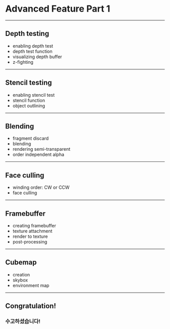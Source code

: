 # Advanced Feature Part 1

---

## Depth testing

- enabling depth test
- depth test function
- visualizing depth buffer
- z-fighting

---

## Stencil testing

- enabling stencil test
- stencil function
- object outlining

---

## Blending

- fragment discard
- blending
- rendering semi-transparent
- order independent alpha

---

## Face culling

- winding order: CW or CCW
- face culling

---

## Framebuffer

- creating framebuffer
- texture attachment
- render to texture
- post-processing

---

## Cubemap

- creation
- skybox
- environment map

---

## Congratulation!
### 수고하셨습니다!